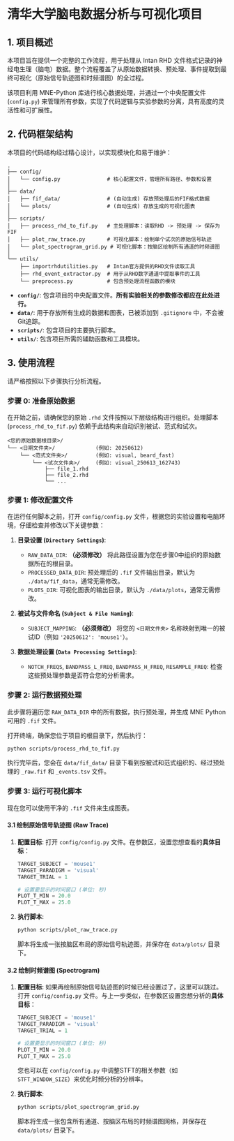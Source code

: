# 清华大学脑电数据分析与可视化项目

## 1. 项目概述

本项目旨在提供一个完整的工作流程，用于处理从 Intan RHD 文件格式记录的神经电生理（脑电）数据。整个流程覆盖了从原始数据转换、预处理、事件提取到最终可视化（原始信号轨迹图和时频谱图）的全过程。

该项目利用 MNE-Python 库进行核心数据处理，并通过一个中央配置文件 (`config.py`) 来管理所有参数，实现了代码逻辑与实验参数的分离，具有高度的灵活性和可扩展性。

## 2. 代码框架结构

本项目的代码结构经过精心设计，以实现模块化和易于维护：

```
.
├── config/
│   └── config.py               # 核心配置文件，管理所有路径、参数和设置
│
├── data/
│   ├── fif_data/               # (自动生成) 存放预处理后的FIF格式数据
│   └── plots/                  # (自动生成) 存放生成的可视化图表
│
├── scripts/
│   ├── process_rhd_to_fif.py   # 主处理脚本：读取RHD -> 预处理 -> 保存为FIF
│   ├── plot_raw_trace.py       # 可视化脚本：绘制单个试次的原始信号轨迹
│   └── plot_spectrogram_grid.py # 可视化脚本：按脑区绘制所有通道的时频谱图
│
└── utils/
    ├── importrhdutilities.py   # Intan官方提供的RHD文件读取工具
    ├── rhd_event_extractor.py  # 用于从RHD数字通道中提取事件的工具
    └── preprocess.py           # 包含预处理流程函数的模块
```

-   **`config/`**: 包含项目的中央配置文件。**所有实验相关的参数修改都应在此处进行。**
-   **`data/`**: 用于存放所有生成的数据和图表，已被添加到 `.gitignore` 中，不会被Git追踪。
-   **`scripts/`**: 包含项目的主要执行脚本。
-   **`utils/`**: 包含项目所需的辅助函数和工具模块。

## 3. 使用流程

请严格按照以下步骤执行分析流程。

### 步骤 0: 准备原始数据

在开始之前，请确保您的原始 `.rhd` 文件按照以下层级结构进行组织。处理脚本 (`process_rhd_to_fif.py`) 依赖于此结构来自动识别被试、范式和试次。

```
<您的原始数据根目录>/
└── <日期文件夹>/             (例如: 20250612)
    └── <范式文件夹>/         (例如: visual, beard_fast)
        └── <试次文件夹>/     (例如: visual_250613_162743)
            ├── file_1.rhd
            ├── file_2.rhd
            └── ...
```

### 步骤 1: 修改配置文件

在运行任何脚本之前，打开 `config/config.py` 文件，根据您的实验设置和电脑环境，仔细检查并修改以下关键参数：

1.  **目录设置 (`Directory Settings`)**:
    * `RAW_DATA_DIR`: **（必须修改）** 将此路径设置为您在步骤0中组织的原始数据所在的根目录。
    * `PROCESSED_DATA_DIR`: 预处理后的 `.fif` 文件输出目录，默认为 `./data/fif_data`，通常无需修改。
    * `PLOTS_DIR`: 可视化图表的输出目录，默认为 `./data/plots`，通常无需修改。

2.  **被试与文件命名 (`Subject & File Naming`)**:
    * `SUBJECT_MAPPING`: **（必须修改）** 将您的 `<日期文件夹>` 名称映射到唯一的被试ID（例如 `'20250612': 'mouse1'`）。

3.  **数据处理设置 (`Data Processing Settings`)**:
    * `NOTCH_FREQS`, `BANDPASS_L_FREQ`, `BANDPASS_H_FREQ`, `RESAMPLE_FREQ`: 检查这些预处理参数是否符合您的分析需求。

### 步骤 2: 运行数据预处理

此步骤将遍历您 `RAW_DATA_DIR` 中的所有数据，执行预处理，并生成 MNE Python 可用的 `.fif` 文件。

打开终端，确保您位于项目的根目录下，然后执行：

```bash
python scripts/process_rhd_to_fif.py
```

执行完毕后，您会在 `data/fif_data/` 目录下看到按被试和范式组织的、经过预处理的 `_raw.fif` 和 `_events.tsv` 文件。

### 步骤 3: 运行可视化脚本

现在您可以使用干净的 `.fif` 文件来生成图表。

#### 3.1 绘制原始信号轨迹图 (Raw Trace)

1.  **配置目标**: 打开 `config/config.py` 文件。在参数区，设置您想查看的**具体目标**：
    ```python
    TARGET_SUBJECT = 'mouse1'
    TARGET_PARADIGM = 'visual'
    TARGET_TRIAL = 1

    # 设置要显示的时间窗口 (单位: 秒)
    PLOT_T_MIN = 20.0
    PLOT_T_MAX = 25.0
    ```

2.  **执行脚本**:
    ```bash
    python scripts/plot_raw_trace.py
    ```
    脚本将生成一张按脑区布局的原始信号轨迹图，并保存在 `data/plots/` 目录下。

#### 3.2 绘制时频谱图 (Spectrogram)

1.  **配置目标**: 如果再绘制原始信号轨迹图的时候已经设置过了，这里可以跳过。
    打开 `config/config.py` 文件。与上一步类似，在参数区设置您想分析的**具体目标**：
    ```python
    TARGET_SUBJECT = 'mouse1'
    TARGET_PARADIGM = 'visual'
    TARGET_TRIAL = 1

    # 设置要显示的时间窗口 (单位: 秒)
    PLOT_T_MIN = 20.0
    PLOT_T_MAX = 25.0
    ```
    您也可以在 `config/config.py` 中调整STFT的相关参数（如 `STFT_WINDOW_SIZE`）来优化时频分析的分辨率。

2.  **执行脚本**:
    ```bash
    python scripts/plot_spectrogram_grid.py
    ```
    脚本将生成一张包含所有通道、按脑区布局的时频谱图网格，并保存在 `data/plots/` 目录下。